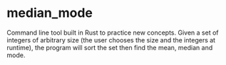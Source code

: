 # median_mode

Command line tool built in Rust to practice new concepts. Given a set of integers of arbitrary size (the user chooses the size and the integers at runtime), the program will sort the set then find the mean, median and mode.
